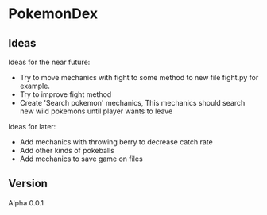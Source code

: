 
# PokemonDex

## Ideas

Ideas for the near future:
- Try to move mechanics with fight to some method to new file fight.py for example. 
- Try to improve fight method
- Create 'Search pokemon' mechanics, This mechanics should search new wild pokemons until player wants to leave

Ideas for later:
- Add mechanics with throwing berry to decrease catch rate 
- Add other kinds of pokeballs
- Add mechanics to save game on files 


## Version
Alpha 0.0.1
